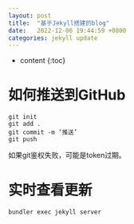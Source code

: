 ```yaml
---
layout: post
title:  "基于Jekyll搭建的blog"
date:   2022-12-06 19:44:59 +0800
categories: jekyll update
---
```


* content
{:toc}

# 如何推送到GitHub
```
git init 
git add . 
git commit -m ‘推送’
git push
```
如果git鉴权失败，可能是token过期。

# 实时查看更新
`bundler exec jekyll server`